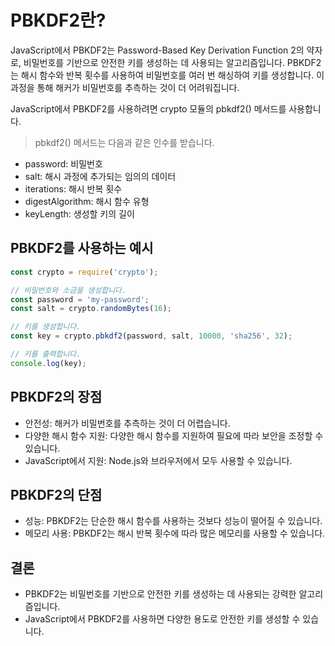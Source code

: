 

# PBKDF2란?
JavaScript에서 PBKDF2는 Password-Based Key Derivation Function 2의 약자로, 비밀번호를 기반으로 안전한 키를 생성하는 데 사용되는 알고리즘입니다.
PBKDF2는 해시 함수와 반복 횟수를 사용하여 비밀번호를 여러 번 해싱하여 키를 생성합니다. 
이 과정을 통해 해커가 비밀번호를 추측하는 것이 더 어려워집니다.

JavaScript에서 PBKDF2를 사용하려면 crypto 모듈의 pbkdf2() 메서드를 사용합니다. 

> pbkdf2() 메서드는 다음과 같은 인수를 받습니다.

- password: 비밀번호
- salt: 해시 과정에 추가되는 임의의 데이터
- iterations: 해시 반복 횟수
- digestAlgorithm: 해시 함수 유형
- keyLength: 생성할 키의 길이

## PBKDF2를 사용하는 예시

```javascript
const crypto = require('crypto');

// 비밀번호와 소금을 생성합니다.
const password = 'my-password';
const salt = crypto.randomBytes(16);

// 키를 생성합니다.
const key = crypto.pbkdf2(password, salt, 10000, 'sha256', 32);

// 키를 출력합니다.
console.log(key);
```

## PBKDF2의 장점
- 안전성: 해커가 비밀번호를 추측하는 것이 더 어렵습니다.
- 다양한 해시 함수 지원: 다양한 해시 함수를 지원하여 필요에 따라 보안을 조정할 수 있습니다.
- JavaScript에서 지원: Node.js와 브라우저에서 모두 사용할 수 있습니다.

## PBKDF2의 단점
- 성능: PBKDF2는 단순한 해시 함수를 사용하는 것보다 성능이 떨어질 수 있습니다.
- 메모리 사용: PBKDF2는 해시 반복 횟수에 따라 많은 메모리를 사용할 수 있습니다.

## 결론
- PBKDF2는 비밀번호를 기반으로 안전한 키를 생성하는 데 사용되는 강력한 알고리즘입니다. 
- JavaScript에서 PBKDF2를 사용하면 다양한 용도로 안전한 키를 생성할 수 있습니다.

